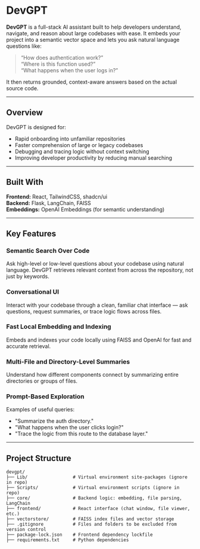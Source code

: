 # DevGPT
**DevGPT** is a full-stack AI assistant built to help developers understand, navigate, and reason about large codebases with ease. It embeds your project into a semantic vector space and lets you ask natural language questions like:

>
> “How does authentication work?”  
> “Where is this function used?”  
> “What happens when the user logs in?”
>

It then returns grounded, context-aware answers based on the actual source code.

---

## Overview

DevGPT is designed for:

- Rapid onboarding into unfamiliar repositories  
- Faster comprehension of large or legacy codebases  
- Debugging and tracing logic without context switching  
- Improving developer productivity by reducing manual searching

---

## Built With

**Frontend:** React, TailwindCSS, shadcn/ui  
**Backend:** Flask, LangChain, FAISS  
**Embeddings:** OpenAI Embeddings (for semantic understanding)

---

## Key Features

### Semantic Search Over Code  
Ask high-level or low-level questions about your codebase using natural language. DevGPT retrieves relevant context from across the repository, not just by keywords.

### Conversational UI  
Interact with your codebase through a clean, familiar chat interface — ask questions, request summaries, or trace logic flows across files.

### Fast Local Embedding and Indexing  
Embeds and indexes your code locally using FAISS and OpenAI for fast and accurate retrieval.

### Multi-File and Directory-Level Summaries  
Understand how different components connect by summarizing entire directories or groups of files.

### Prompt-Based Exploration  
Examples of useful queries:
- "Summarize the auth directory."
- "What happens when the user clicks login?"
- "Trace the logic from this route to the database layer."

---

## Project Structure

```plaintext
devgpt/
├── Lib/                 # Virtual environment site-packages (ignore in repo)
├── Scripts/             # Virtual environment scripts (ignore in repo)
├── core/                # Backend logic: embedding, file parsing, LangChain
├── frontend/            # React interface (chat window, file viewer, etc.)
├── vectorstore/         # FAISS index files and vector storage
├── .gitignore           # Files and folders to be excluded from version control
├── package-lock.json    # Frontend dependency lockfile
├── requirements.txt     # Python dependencies
